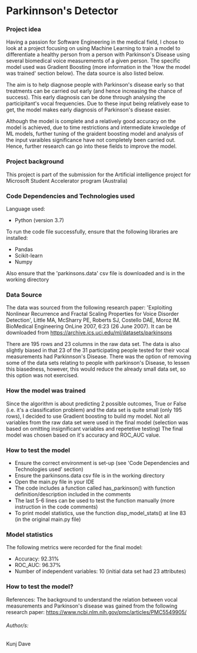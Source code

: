 # Parkinnson's Detector

### Project idea 
Having a passion for Software Engineering in the medical field, I chose to look at a project focusing on using Machine Learning to train a model to differentiate a healthy person from a person with Parkinson's Disease using several biomedical voice measurements of a given person. The specific model used was Gradient Boosting (more information in the 'How the model was trained' section below). The data source is also listed below. 

The aim is to help diagnose people with Parkinson's disease early so that treatments can be carried out early (and hence increasing the chance of success). This early diagnosis can be done through analysing the participitant's vocal frequencies. Due to these input being relatively ease to get, the model makes early diagnosis of Parkinson's disease easier. 

Although the model is complete and a relatively good accuracy on the model is achieved, due to time restrictions and intermediate knwoledge of ML models, further tuning of the graident boosting model and analysis of the input varaibles significance have not completely been carried out. Hence, further research can go into these fields to improve the model.

### Project background 
This project is part of the submission for the Artificial intelligence project for Microsoft Student Accelerator program (Australia)

### Code Dependencies and Technologies used
Language used:
- Python (version 3.7)

To run the code file successfully, ensure that the following libraries are installed:
- Pandas
- Scikit-learn
- Numpy

Also ensure that the 'parkinsons.data' csv file is downloaded and is in the working directory

### Data Source
The data was sourced from the following research paper: 'Exploiting Nonlinear Recurrence and Fractal Scaling Properties for Voice Disorder Detection', Little MA, McSharry PE, Roberts SJ, Costello DAE, Moroz IM. BioMedical Engineering OnLine 2007, 6:23 (26 June 2007). 
It can be downloaded from https://archive.ics.uci.edu/ml/datasets/parkinsons

There are 195 rows and 23 columns in the raw data set. The data is also slightly biased in that 23 of the 31 participating people tested for their vocal measurements had Parkinnson's Disease. There was the option of removing some of the data sets relating to people with parkinson's Disease, to lessen this biasedness, however, this would reduce the already small data set, so this option was not exercised. 

### How the model was trained
Since the algorithm is about predicting 2 possible outcomes, True or False (i.e. it's a classification problem) and the data set is quite small (only 195 rows), I decided to use Gradient boosting to build my model. Not all variables from the raw data set were used in the final model (selection was based on omitting insignificant variables and repetetive testing) 
The final model was chosen based on it's accuracy and ROC_AUC value.

### How to test the model
- Ensure the correct environment is set-up (see 'Code Dependencies and Technologies used' section)
- Ensure the parkinsons.data csv file is in the working directory
- Open the main.py file in your IDE
- The code includes a function called has_parkinson() with function definition/description included in the comments
- The last 5-6 lines can be used to test the function manually (more instruction in the code comments)
- To print model statistics, use the function disp_model_stats() at line 83 (in the original main.py file)

### Model statistics
The following metrics were recorded for the final model:
- Accuracy: 92.31%
- ROC_AUC: 96.37%
- Number of independent variables: 10 (initial data set had 23 attributes)

### How to test the model?

References: The background to understand the relation between vocal measurements and Parkinson's disease was gained from the following research paper: https://www.ncbi.nlm.nih.gov/pmc/articles/PMC5549905/

###### Author/s: 
Kunj Dave

